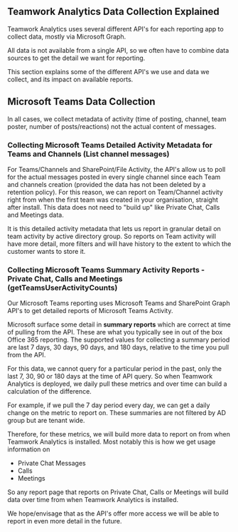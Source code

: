## Teamwork Analytics Data Collection Explained

Teamwork Analytics uses several different API's for each reporting app to collect data, mostly via Microsoft Graph.

All data is not available from a single API, so we often have to combine data sources to get the detail we want for reporting.

This section explains some of the different API's we use and data we collect, and its impact on available reports.

## Microsoft Teams Data Collection

In all cases, we collect metadata of activity (time of posting, channel, team poster, number of posts/reactions) not the actual content of messages.

### Collecting Microsoft Teams Detailed Activity Metadata for Teams and Channels (List channel messages)

For Teams/Channels and SharePoint/File Activity, the API's allow us to poll for the actual messages posted in every single channel since each Team and channels creation (provided the data has not been deleted by a retention policy). For this reason, we can report on Team/Channel activity right from when the first team was created in your organisation, straight after install. This data does not need to "build up" like Private Chat, Calls and Meetings data.

It is this detailed activity metadata that lets us report in granular detail on team activity by active directory group. So reports on Team activity will have more detail, more filters and will have history to the extent to which the customer wants to store it.

### Collecting Microsoft Teams Summary Activity Reports - Private Chat, Calls and Meetings (getTeamsUserActivityCounts)

Our Microsoft Teams reporting uses Microsoft Teams and SharePoint Graph API's to get detailed reports of Microsoft Teams Activity.

Microsoft surface some detail in **summary reports** which are correct at time of pulling from the API. These are what you typically see in out of the box Office 365 reporting. The supported values for collecting a summary period are last 7 days, 30 days, 90 days, and 180 days, relative to the time you pull from the API.

For this data, we cannot query for a particular period in the past, only the last 7, 30, 90 or 180 days at the time of API query. So when Teamwork Analytics is deployed, we daily pull these metrics and over time can build a calculation of the difference. 

For example, if we pull the 7 day period every day, we can get a daily change on the metric to report on. These summaries are not filtered by AD group but are tenant wide.

Therefore, for these metrics, we will build more data to report on from when Teamwork Analytics is installed. Most notably this is how we get usage information on

- Private Chat Messages
- Calls
- Meetings

So any report page that reports on Private Chat, Calls or Meetings will build data over time from when Teamwork Analytics is installed.

We hope/envisage that as the API's offer more access we will be able to report in even more detail in the future.
